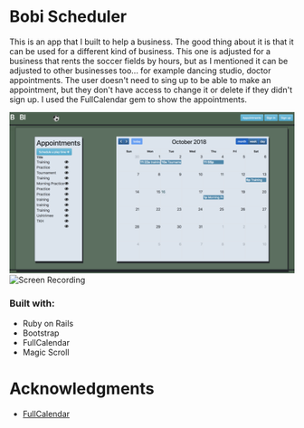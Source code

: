 # Bobi Scheduler
This is an app that I built to help a business. The good thing about it is that it can be used for a different kind of business. This one is adjusted for a business that rents the soccer fields by hours, but as I mentioned it can be adjusted to other businesses too... for example dancing studio, doctor appointments. The user doesn't need to sing up to be able to make an appointment, but they don't have access to change it or delete if they didn't sign up. I used the FullCalendar gem to show the appointments.

![Bobi Scheduler](/bobischeduler.png)
 ![Screen Recording](https://drive.google.com/drive/u/0/folders/1YbKXI7MbYFWzuclwEHy21a6ZHvAnY9h-)






### Built with:
* Ruby on Rails
* Bootstrap
* FullCalendar
* Magic Scroll

# Acknowledgments

* [FullCalendar](https://fullcalendar.io/)

